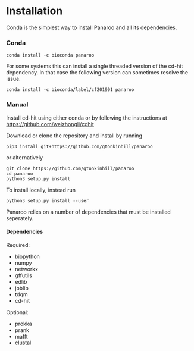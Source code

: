 # Installation

Conda is the simplest way to install Panaroo and all its dependencies.

### Conda

```
conda install -c bioconda panaroo
```

For some systems this can install a single threaded version of the cd-hit dependency. In that case the following version can sometimes resolve the issue.

```
conda install -c bioconda/label/cf201901 panaroo
```

### Manual

Install cd-hit using either conda or by following the instructions at https://github.com/weizhongli/cdhit

Download or clone the repository and install by running

```
pip3 install git+https://github.com/gtonkinhill/panaroo
```
        
or alternatively

```
git clone https://github.com/gtonkinhill/panaroo
cd panaroo
python3 setup.py install
```

To install locally, instead run

```
python3 setup.py install --user
```

Panaroo relies on a number of dependencies that must be installed seperately.

#### Dependencies
Required:
* biopython
* numpy
* networkx
* gffutils
* edlib
* joblib
* tdqm
* cd-hit

Optional:
* prokka
* prank
* mafft
* clustal
